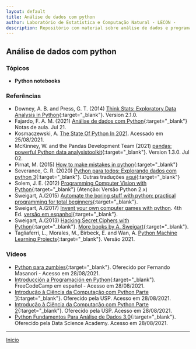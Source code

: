 ```yaml
---
layout: default
title: Análise de dados com python
author: Laboratório de Estatística e Computação Natural - LECON -
description: Repositório com material sobre análise de dados e programação científica com Python.
---
```



## Análise de dados com python


### Tópicos


* **Python notebooks**


### Referências

- Downey, A. B. and Press, G. T. (2014) [Think Stats: Exploratory Data Analysis in Python](https://bit.ly/3qhbeSH){:target="_blank"}. Version 2.1.0.
- Fajardo, F. A. M. (2021) [Análise de dados com Python](https://bit.ly/3C6DD2H){:target="_blank"} Notas de aula. Jul 21.
- Kosmaczewski, A. [The State Of Python In 2021](https://deprogrammaticaipsum.com/the-state-of-python-in-2021/?utm_source=newsshowcase&utm_medium=discover&utm_campaign&utm_content). Acessado em 25/08/2021.
- McKinney, W. and the Pandas Development Team (2021) [pandas: powerful Python data analysistoolkit](https://bit.ly/2Ty6A6V){:target="_blank"}. Version 1.3.0. Jul 02.
- Pirnat, M. (2015) [How to make mistakes in python](https://bit.ly/3BncZ5J){:target="_blank"}
- Severance, C. R. (2020) [Python para todos: Explorando dados com python 3](http://do1.dr-chuck.com/pythonlearn/PT_br/pythonlearn.pdf){:target="_blank"}. Outras traduções [aqui](https://www.py4e.com/book.php){:target="_blank"}
- Solem, J. E. (2012) [Programming Computer Vision with Python](https://bit.ly/3lkrOk8){:target="_blank"}  (Atenção: Versão Python 2.x)
- Sweigart, A.(2015) [Automate the boring stuff with python: practical programming for total beginners](https://bit.ly/3wSPVrW){:target="_blank"}.
- Sweigart, A.(2017) [Invent your own computer games with python](https://bit.ly/3xU5yRx). 4th Ed. [versão em espanhol](https://bit.ly/3xRrRqQ){:target="_blank"}.
- Sweigart, A.(2013) [Hacking Secret Ciphers with Python](https://bit.ly/3h7uNJu){:target="_blank"}. [More books by A. Sweigart](http://inventwithpython.com/){:target="_blank"}.
- Tagliaferri, L., Morales, M., Birbeck, E. and Wan, A. [Python Machine Learning Projects](https://bit.ly/3yyNyfS){:target="_blank"}. Versão 2021.

### Vídeos

- [Python para zumbies](https://www.youtube.com/playlist?list=PLUukMN0DTKCtbzhbYe2jdF4cr8MOWClXc){:target="_blank"}. Oferecido por Fernando Masanori - Acesso em 28/08/2021.
- [Introducción a Programación en Python](https://www.youtube.com/watch?v=DLikpfc64cA){:target="_blank"}. FreeCodeCamp em español - Acesso em 28/08/2021.
- [Introdução à Ciência da Computação com Python Parte 1](https://pt.coursera.org/learn/ciencia-computacao-python-conceitos){:target="_blank"}. Oferecido pela USP. Acesso em 28/08/2021.
- [Introdução à Ciência da Computação com Python Parte 2](https://pt.coursera.org/learn/ciencia-computacao-python-conceitos-2){:target="_blank"}. Oferecido pela USP. Acesso em 28/08/2021.
- [Python Fundamentos Para Análise de Dados 3.0](https://www.datascienceacademy.com.br/course/python-fundamentos){:target="_blank"}. Oferecido pela Data Science Academy. Acesso em 28/08/2021.




 ***
  [Inicio](https://bit.ly/3jviHfA)
  
<script src="http://code.jquery.com/jquery-1.4.2.min.js"></script> <script> var x = document.getElementsByClassName("site-footer-credits"); setTimeout(() => { x[0].remove(); }, 10); </script>
